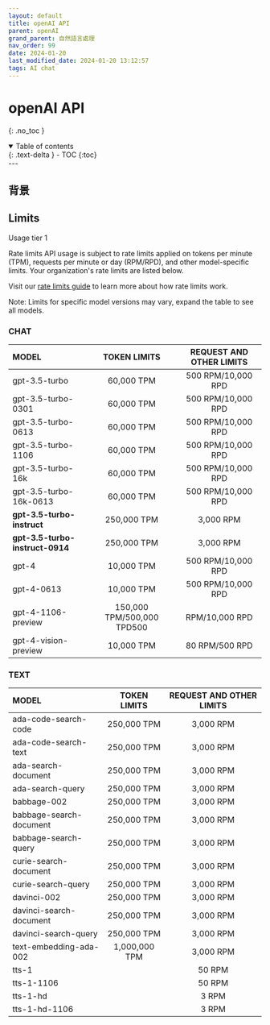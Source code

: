 ```yaml
---
layout: default
title: openAI API
parent: openAI
grand_parent: 自然語言處理
nav_order: 99
date: 2024-01-20
last_modified_date: 2024-01-20 13:12:57
tags: AI chat
---
```



# openAI API
{: .no_toc }

<details open markdown="block">
  <summary>
    Table of contents
  </summary>
  {: .text-delta }
- TOC
{:toc}
</details>
---

## 背景

## Limits

Usage tier 1

Rate limits
API usage is subject to rate limits applied on tokens per minute (TPM), requests per minute or day (RPM/RPD), and other model-specific limits. Your organization's rate limits are listed below.

Visit our [rate limits guide](https://platform.openai.com/docs/guides/rate-limits) to learn more about how rate limits work.

Note: Limits for specific model versions may vary, expand the table to see all models.

### CHAT

MODEL|TOKEN LIMITS|REQUEST AND OTHER LIMITS
:-|:-:|:-:
gpt-3.5-turbo|60,000 TPM|500 RPM/10,000 RPD
gpt-3.5-turbo-0301|60,000 TPM|500 RPM/10,000 RPD
gpt-3.5-turbo-0613|60,000 TPM|500 RPM/10,000 RPD
gpt-3.5-turbo-1106|60,000 TPM|500 RPM/10,000 RPD
gpt-3.5-turbo-16k|60,000 TPM|500 RPM/10,000 RPD
gpt-3.5-turbo-16k-0613|60,000 TPM|500 RPM/10,000 RPD
**gpt-3.5-turbo-instruct**|250,000 TPM|3,000 RPM
**gpt-3.5-turbo-instruct-0914**|250,000 TPM|3,000 RPM
gpt-4|10,000 TPM|500 RPM/10,000 RPD
gpt-4-0613|10,000 TPM|500 RPM/10,000 RPD
gpt-4-1106-preview|150,000 TPM/500,000 TPD500| RPM/10,000 RPD
gpt-4-vision-preview|10,000 TPM|80 RPM/500 RPD

### TEXT

MODEL|TOKEN LIMITS|REQUEST AND OTHER LIMITS
:-|:-:|:-:
ada-code-search-code|250,000 TPM|3,000 RPM
ada-code-search-text|250,000 TPM|3,000 RPM
ada-search-document|250,000 TPM|3,000 RPM
ada-search-query|250,000 TPM|3,000 RPM
babbage-002|250,000 TPM|3,000 RPM
babbage-search-document|250,000 TPM|3,000 RPM
babbage-search-query|250,000 TPM|3,000 RPM
curie-search-document|250,000 TPM|3,000 RPM
curie-search-query|250,000 TPM|3,000 RPM
davinci-002|250,000 TPM|3,000 RPM
davinci-search-document|250,000 TPM|3,000 RPM
davinci-search-query|250,000 TPM|3,000 RPM
text-embedding-ada-002|1,000,000 TPM|3,000 RPM
tts-1||50 RPM
tts-1-1106||50 RPM
tts-1-hd||3 RPM
tts-1-hd-1106||3 RPM